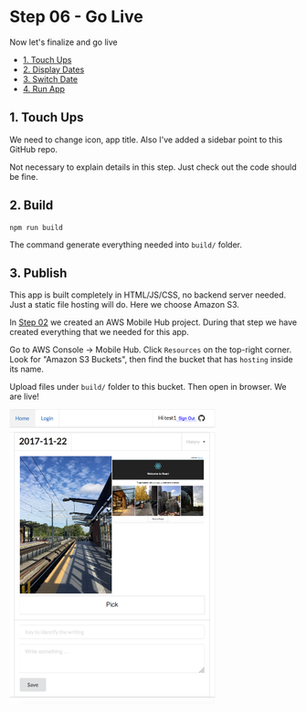 # Step 06 - Go Live

Now let's finalize and go live

* [1. Touch Ups](#1-touch-ups)
* [2. Display Dates](#display-dates)
* [3. Switch Date](#switch-date)
* [4. Run App](#run-app)

## 1. Touch Ups

We need to change icon, app title. Also I've added a sidebar point to this GitHub repo.

Not necessary to explain details in this step. Just check out the code should be fine.

## 2. Build

```
npm run build
```

The command generate everything needed into `build/` folder.

## 3. Publish

This app is built completely in HTML/JS/CSS, no backend server needed. Just a static file hosting will do. Here we choose Amazon S3.

In [Step 02](../step-02) we created an AWS Mobile Hub project. During that step we have created everything that we needed for this app.

Go to AWS Console -> Mobile Hub. Click `Resources` on the top-right corner. Look for "Amazon S3 Buckets", then find the bucket that has `hosting` inside its name.

Upload files under `build/` folder to this bucket. Then open in browser. We are live!

<img src="live.png" width="360px" />
